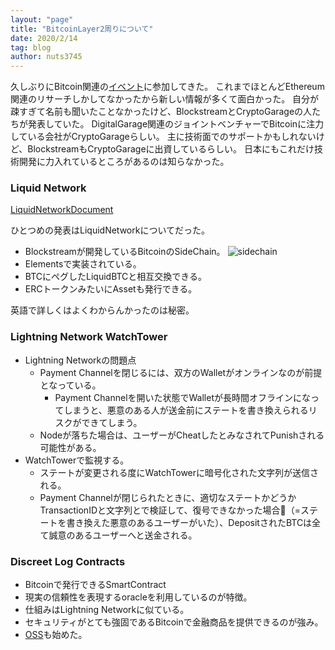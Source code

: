 ```yaml
---
layout: "page"
title: "BitcoinLayer2周りについて"
date: 2020/2/14
tag: blog
author: nuts3745
---
```

久しぶりにBitcoin関連の[イベント](https://hashhub.connpass.com/event/164831/)に参加してきた。
これまでほとんどEthereum関連のリサーチしかしてなかったから新しい情報が多くて面白かった。
自分が疎すぎて名前も聞いたことなかったけど、BlockstreamとCryptoGarageの人たちが発表していた。
DigitalGarage関連のジョイントベンチャーでBitcoinに注力している会社がCryptoGarageらしい。
主に技術面でのサポートかもしれないけど、BlockstreamもCryptoGarageに出資しているらしい。
日本にもこれだけ技術開発に力入れているところがあるのは知らなかった。

### Liquid Network

[LiquidNetworkDocument](https://docs.blockstream.com/liquid/technical_overview.html)

ひとつめの発表はLiquidNetworkについてだった。
- Blockstreamが開発しているBitcoinのSideChain。
![sidechain](https://docs.blockstream.com/_images/sidechain.png)
- Elementsで実装されている。
- BTCにペグしたLiquidBTCと相互交換できる。
- ERCトークンみたいにAssetも発行できる。

英語で詳しくはよくわからんかったのは秘密。

### Lightning Network WatchTower

- Lightning Networkの問題点
  - Payment Channelを閉じるには、双方のWalletがオンラインなのが前提となっている。
    - Payment Channelを開いた状態でWalletが長時間オフラインになってしまうと、悪意のある人が送金前にステートを書き換えられるリスクができてしまう。
  - Nodeが落ちた場合は、ユーザーがCheatしたとみなされてPunishされる可能性がある。
- WatchTowerで監視する。
  - ステートが変更される度にWatchTowerに暗号化された文字列が送信される。
  - Payment Channelが閉じられたときに、適切なステートかどうかTransactionIDと文字列とで検証して、復号できなかった場合（=ステートを書き換えた悪意のあるユーザーがいた）、DepositされたBTCは全て誠意のあるユーザーへと送金される。

### Discreet Log Contracts

- Bitcoinで発行できるSmartContract
- 現実の信頼性を表現するoracleを利用しているのが特徴。
- 仕組みはLightning Networkに似ている。
- セキュリティがとても強固であるBitcoinで金融商品を提供できるのが強み。
- [OSS](https://github.com/discreetlogcontracts/dlcspecs/)も始めた。